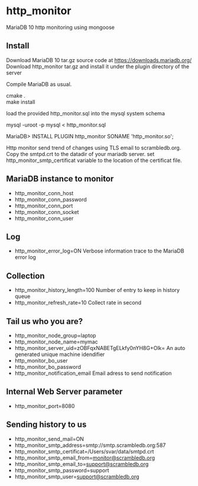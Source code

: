 http_monitor
============

MariaDB 10 http monitoring using mongoose

Install
------- 

Download MariaDB 10 tar.gz source code at https://downloads.mariadb.org/ 
Download http_monitor tar.gz and install it under the plugin directory of the server 
 
Compile MariaDB as usual. 

cmake .  
make install  
 
load the provided http_monitor.sql into the mysql system schema 

mysql -uroot -p mysql < http_monitor.sql 
 
MariaDB> INSTALL PLUGIN http_monitor SONAME 'http_monitor.so'; 
 
Http monitor send trend of changes using TLS email to scrambledb.org.  
Copy the smtpd.crt to the datadir of your mariadb server. 
set http_monitor_smtp_certificat variable to the location of the certificat file. 

MariaDB instance to monitor 
---------------------------
- http_monitor_conn_host 
- http_monitor_conn_password 
- http_monitor_conn_port 
- http_monitor_conn_socket 
- http_monitor_conn_user 

Log
---  
- http_monitor_error_log=ON 
    Verbose information trace to the MariaDB error log 

Collection 
----------
- http_monitor_history_length=100 
    Number of entry to keep in history queue 
- http_monitor_refresh_rate=10
    Collect rate in second

Tail us who you are? 
--------------------   
- http_monitor_node_group=laptop
- http_monitor_node_name=mymac
- http_monitor_server_uid=zOBFqxNABETgELkfy0nYH8G+Olk= 
    An auto generated unique machine idendifier
- http_monitor_bo_user
- http_monitor_bo_password
- http_monitor_notification_email 
    Email adress to send notification

Internal Web Server parameter 
-----------------------------
- http_monitor_port=8080

Sending history to us
---------------------
- http_monitor_send_mail=ON   
- http_monitor_smtp_address=smtp://smtp.scrambledb.org:587
- http_monitor_smtp_certificat=/Users/svar/data/smtpd.crt
- http_monitor_smtp_email_from=monitor@scrambledb.org
- http_monitor_smtp_email_to=support@scrambledb.org
- http_monitor_smtp_password=support
- http_monitor_smtp_user=support@scrambledb.org 
 

